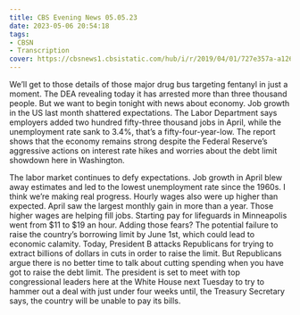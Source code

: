 ```yaml
---
title: CBS Evening News 05.05.23
date: 2023-05-06 20:54:18
tags:
- CBSN
- Transcription
cover: https://cbsnews1.cbsistatic.com/hub/i/r/2019/04/01/727e357a-a126-4138-a2c5-4d3222669d57/thumbnail/640x360/3ff2761028dc5c65cc4f07acd54bcd5c/cbsn2-logo-1920x1080.jpg
---
```

We’ll get to those details of those major drug bus targeting fentanyl in just a moment. The DEA revealing today it has arrested more than three thousand people. But we want to begin tonight with news about economy. Job growth in the US last month shattered expectations. The Labor Department says employers added two hundred fifty-three thousand jobs in April, while the unemployment rate sank to 3.4%, that’s a fifty-four-year-low. The report shows that the economy remains strong despite the Federal Reserve’s aggressive actions on interest rate hikes and worries about the debt limit showdown here in Washington. 

The labor market continues to defy expectations. Job growth in April blew away estimates and led to the lowest unemployment rate since the 1960s. I think we’re making real progress. Hourly wages also were up higher than expected. April saw the largest monthly gain in more than a year. Those higher wages are helping fill jobs. Starting pay for lifeguards in Minneapolis went from $11 to $19 an hour. Adding those fears? The potential failure to raise the country’s borrowing limit by June 1st, which could lead to economic calamity. Today, President B attacks Republicans for trying to extract billions of dollars in cuts in order to raise the limit. But Republicans argue there is no better time to talk about cutting spending when you have got to raise the debt limit. The president is set to meet with top congressional leaders here at the White House next Tuesday to try to hammer out a deal with just under four weeks until, the Treasury Secretary says, the country will be unable to pay its bills. 
